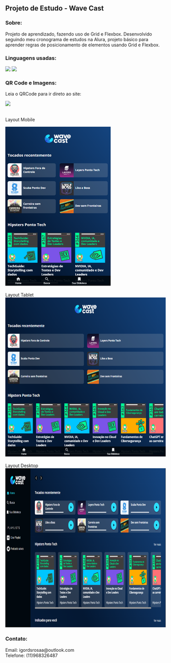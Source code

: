 ## Projeto de Estudo - Wave Cast
### Sobre:
Projeto de aprendizado, fazendo uso de Grid e Flexbox. Desenvolvido seguindo meu cronograma de estudos na Alura, projeto básico para aprender regras de posicionamento de elementos usando Grid e Flexbox.

### Linguagens usadas:
<div style="display: inline_block">
  <img height="30px" src="https://img.shields.io/badge/HTML5-E34F26?style=for-the-badge&logo=html5&logoColor=white"/>
  <img height="30px" src="https://img.shields.io/badge/CSS3-1572B6?style=for-the-badge&logo=css3&logoColor=white"/>
</div>

### QR Code e Imagens:

  Leia o QRCode para ir direto ao site:
<div>
   <img height="200px" src="assets/QRCode.png"/>
</div><br>

  Layout Mobile
  <div>
    <img height="500px" src="src/imagens/Mobile.png"/>
  </div><br>
  Layout Tablet
  <div>
    <img height="500px" src="src/imagens/Tablet.png"/>
  </div><br>
  Layout Desktop
  <div>
    <img height="500px" src="src/imagens/Desktop.png"/>
  </div>
  
### Contato:
<div>
Email: igordsrosaa@outlook.com<br>
Telefone: (11)968326487
</div>

          

